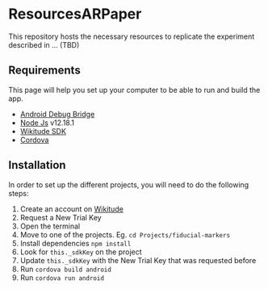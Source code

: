 # ResourcesARPaper

This repository hosts the necessary resources to replicate the experiment described in ... (TBD)

## Requirements

This page will help you set up your computer to be able to run and build the app.

- [Android Debug Bridge](https://developer.android.com/studio/command-line/adb/?gclid=Cj0KCQjwhb36BRCfARIsAKcXh6E8s-xHCIBXkW70m0qsImUgvclUGhnuOM_O8ZF5qcba218jn7T1cUwaArzeEALw_wcB&gclsrc=aw.ds)
- [Node Js](nodejs.org) v12.18.1
- [Wikitude SDK](https://www.wikitude.com/product/wikitude-sdk-trial/)
- [Cordova](https://cordova.apache.org/#getstarted)

## Installation

In order to set up the different projects, you will need to do the following steps:

1. Create an account on [Wikitude](https://signup.wikitude.com/)
2. Request a New Trial Key
3. Open the terminal
4. Move to one of the projects. Eg. `cd Projects/fiducial-markers`
5. Install dependencies `npm install`
6. Look for `this._sdkKey` on the project
7. Update `this._sdkKey` with the New Trial Key that was requested before
8. Run `cordova build android`
9. Run `cordova run android`
